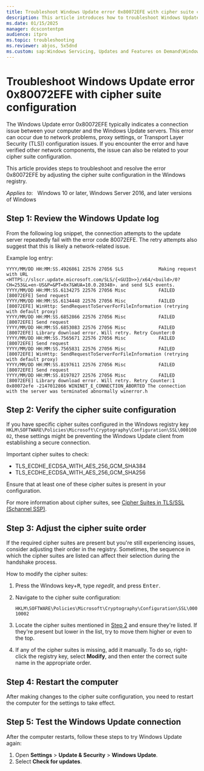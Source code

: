 ```yaml
---
title: Troubleshoot Windows Update error 0x80072EFE with cipher suite configuration
description: This article introduces how to troubleshoot Windows Update error 0x80072EFE by updating the cipher suite configuration.
ms.date: 01/15/2025
manager: dcscontentpm
audience: itpro
ms.topic: troubleshooting
ms.reviewer: abjos, 5x5dnd
ms.custom: sap:Windows Servicing, Updates and Features on Demand\Windows Update fails - installation stops with error, csstroubleshoot
---
```

# Troubleshoot Windows Update error 0x80072EFE with cipher suite configuration

The Windows Update error 0x80072EFE typically indicates a connection issue between your computer and the Windows Update servers. This error can occur due to network problems, proxy settings, or Transport Layer Security (TLS)) configuration issues. If you encounter the error and have verified other network components, the issue can also be related to your cipher suite configuration.

This article provides steps to troubleshoot and resolve the error 0x80072EFE by adjusting the cipher suite configuration in the Windows registry.

*Applies to*: &nbsp; Windows 10 or later, Windows Server 2016, and later versions of Windows


## Step 1: Review the Windows Update log

From the following log snippet, the connection attempts to the update server repeatedly fail with the error code 80072EFE. The retry attempts also suggest that this is likely a network-related issue.

Example log entry:

```output
YYYY/MM/DD HH:MM:SS.4926861 22576 27056 SLS             Making request with URL <HTTPS://slscr.update.microsoft.com/SLS/{<GUID>>}/x64/<build>/0?CH=253&L=en-US&P=&PT=0x7&WUA=10.0.20348>. and send SLS events.  
YYYY/MM/DD HH:MM:SS.6134275 22576 27056 Misc            FAILED [80072EFE] Send request  
YYYY/MM/DD HH:MM:SS.6134448 22576 27056 Misc            FAILED [80072EFE] WinHttp: SendRequestToServerForFileInformation (retrying with default proxy)  
YYYY/MM/DD HH:MM:SS.6852866 22576 27056 Misc            FAILED [80072EFE] Send request  
YYYY/MM/DD HH:MM:SS.6853083 22576 27056 Misc            FAILED [80072EFE] Library download error. Will retry. Retry Counter:0  
YYYY/MM/DD HH:MM:SS.7565671 22576 27056 Misc            FAILED [80072EFE] Send request  
YYYY/MM/DD HH:MM:SS.7565831 22576 27056 Misc            FAILED [80072EFE] WinHttp: SendRequestToServerForFileInformation (retrying with default proxy)  
YYYY/MM/DD HH:MM:SS.8197611 22576 27056 Misc            FAILED [80072EFE] Send request  
YYYY/MM/DD HH:MM:SS.8197827 22576 27056 Misc            FAILED [80072EFE] Library download error. Will retry. Retry Counter:1  
0x80072efe -2147012866 WININET_E_CONNECTION_ABORTED The connection with the server was terminated abnormally winerror.h  
```

## Step 2: Verify the cipher suite configuration

If you have specific cipher suites configured in the Windows registry key `HKLM\SOFTWARE\Policies\Microsoft\Cryptography\Configuration\SSL\00010002`, these settings might be preventing the Windows Update client from establishing a secure connection.

Important cipher suites to check:

- TLS_ECDHE_ECDSA_WITH_AES_256_GCM_SHA384
- TLS_ECDHE_ECDSA_WITH_AES_256_GCM_SHA256

Ensure that at least one of these cipher suites is present in your configuration.

For more information about cipher suites, see [Cipher Suites in TLS/SSL (Schannel SSP)](/windows/win32/secauthn/cipher-suites-in-schannel).

## Step 3: Adjust the cipher suite order

If the required cipher suites are present but you're still experiencing issues, consider adjusting their order in the registry. Sometimes, the sequence in which the cipher suites are listed can affect their selection during the handshake process.

How to modify the cipher suites:

1. Press the Windows key+<kbd>R</kbd>, type *regedit*, and press <kbd>Enter</kbd>.
2. Navigate to the cipher suite configuration:

   `HKLM\SOFTWARE\Policies\Microsoft\Cryptography\Configuration\SSL\00010002`

3. Locate the cipher suites mentioned in [Step 2](#step-2-verify-the-cipher-suite-configuration) and ensure they're listed. If they're present but lower in the list, try to move them higher or even to the top.
4. If any of the cipher suites is missing, add it manually. To do so, right-click the registry key, select **Modify**, and then enter the correct suite name in the appropriate order.

## Step 4: Restart the computer

After making changes to the cipher suite configuration, you need to restart the computer for the settings to take effect.

## Step 5: Test the Windows Update connection

After the computer restarts, follow these steps to try Windows Update again:

1. Open **Settings** > **Update & Security** > **Windows Update**.
2. Select **Check for updates**.
